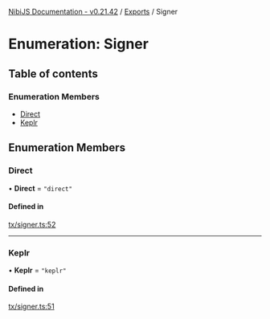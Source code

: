 [NibiJS Documentation - v0.21.42](../intro.md) / [Exports](../modules.md) / Signer

# Enumeration: Signer

## Table of contents

### Enumeration Members

- [Direct](Signer.md#direct)
- [Keplr](Signer.md#keplr)

## Enumeration Members

### Direct

• **Direct** = `"direct"`

#### Defined in

[tx/signer.ts:52](https://github.com/NibiruChain/ts-sdk/blob/3e4aac2/packages/nibijs/src/tx/signer.ts#L52)

---

### Keplr

• **Keplr** = `"keplr"`

#### Defined in

[tx/signer.ts:51](https://github.com/NibiruChain/ts-sdk/blob/3e4aac2/packages/nibijs/src/tx/signer.ts#L51)
